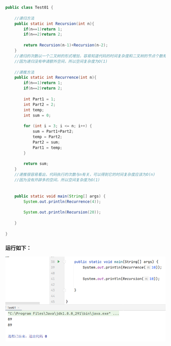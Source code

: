 ```java
public class Test01 {

    //递归方法
    public static int Recursion(int n){
        if(n==1)return 1;
        if(n==2)return 2;

        return Recursion(n-1)+Recursion(n-2);
    }
    //递归的次数以一个二叉树的形式增加，容易知道代码的时间复杂度和二叉树的节点个数有关，得到O(2^n)
    //因为递归没有申请额外空间，所以空间复杂度为O(1)

    //递推方法
    public static int Recurrence(int n){
        if(n==1)return 1;
        if(n==2)return 2;

        int Part1 = 1;
        int Part2 = 2;
        int temp;
        int sum = 0;

        for (int i = 3; i <= n; i++) {
            sum = Part1+Part2;
            temp = Part2;
            Part2 = sum;
            Part1 = temp;
        }

        return sum;
    }
    //递推很容易看出，代码执行的次数与n有关，可以得到它的时间复杂度应该为O(n)
    //因为没有开辟多的空间，所以空间复杂度为O(1)


    public static void main(String[] args) {
        System.out.println(Recurrence(4));

        System.out.println(Recursion(20));

    }

}

```

### 运行如下：

![tutu](https://github.com/KiveAllen/AlgorithmLearning/blob/main/%E5%9B%BE%E7%89%87%E5%92%8C%E8%BF%90%E8%A1%8C%E7%BB%93%E6%9E%9C/%E9%98%B6%E6%A2%AF%E7%9A%84%E8%BF%90%E8%A1%8C%E7%BB%93%E6%9E%9C.jpg)
